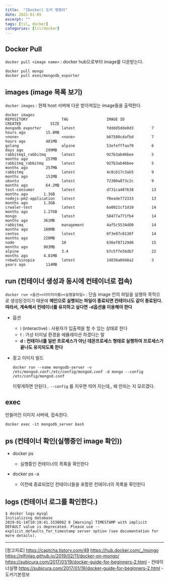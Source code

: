 ```yaml
---
title:  "[Docker] 도커 명령어"
date: 2021-01-05
excerpt: ""
tags: [til, docker]
categories: [til/docker]
---
```


## Docker Pull

`docker pull <image name>` : docker hub으로부터 image를 다운받는다.
```
docker pull mongo
docker pull eses/mongodb_exporter
```

## images (image 목록 보기)

`docker images` : 현제 host 서버에 다운 받아져있는 image들을 출력한다.
``` console
docker images
REPOSITORY               TAG                 IMAGE ID            CREATED             SIZE
mongodb_exporter         latest              fdddd5dde0d3        7 hours ago         15.8MB
<none>                   <none>              b87580cdafbd        7 hours ago         481MB
golang                   alpine              53efefffaa70        6 days ago          299MB
rabbitmq1_rabbitmq       latest              927b3ab46bee        5 months ago        257MB
rabbitmq_rabbitmq        latest              927b3ab46bee        5 months ago        257MB
rabbitmq                 latest              4c8cb17c3ab5        9 months ago        151MB
ubuntu                   latest              72300a873c2c        9 months ago        64.2MB
test-consumer            latest              d731ca487638        13 months ago       1.3GB
nodejs-pm2-application   latest              f0eade772333        13 months ago       1.3GB
crwaler-test             latest              6a0021cf1d10        14 months ago       1.27GB
mongo                    latest              58477a771fb4        14 months ago       361MB
rabbitmq                 management          4af5c5534d00        14 months ago       180MB
centos                   latest              0f3e07c0138f        14 months ago       220MB
node                     10                  636ef87129d6        15 months ago       903MB
alpine                   3.4                 b7c5ffe56db7        22 months ago       4.81MB
rnbwd/sinopia            latest              14038a0d48a2        3 years ago         114MB
```

## run (컨테이너 생성과 동시에 컨테이너로 접속)

`docker run <옵션><이미지이름><실행할파일>` : 단숞 image 안의 파일을 실행하 목적으로 생성된것이기 때문에 **메인으로 실행되는 파일이 종료되면 컨테이너도 같이 종료된다. 따라서, 계속해서 컨테이너를 유지하고 싶다면 -d옵션을 이용해야 한다**

- 옵션
  - i (interactive) : 사용자가 입출력을 할 수 있는 상태로 한다   
  - t : 가상 터미널 환경을 에뮬레이션 하겠다는 말   
  - **d : 컨테이너를 일반 프로세스가 아닌 데몬프로세스 형태로 실행하여 프로세스가 끝나도 유지되도록 한다**

- 몽고 이미지 빌드

    ``` console
    docker run --name mongodb-server -v /etc/mongod.conf:/etc/config/mongod.conf -d mongo --config /etc/config/mongod.conf
    ```

    이렇게하면 안된다.. `--config` 를 지우면 띄어 지는데,, 왜 안되는 지 모르겠다.

## exec

만들어진 이미지 서버에, 접속한다.
``` console
docker exec -it mongodb_server bash
```

## ps (컨테이너 확인(실행중인 image 확인))

- docker ps
  - 실행중인 컨테이너의 목록을 확인한다

- docker ps -a
  - 이전에 종료되었던 컨테이너들을 포함한 컨테이너의 목록을 확인한다

## logs (컨테이너 로그를 확인한다.)
``` console
$ docker logs mysql
Initializing database
2019-01-14T10:18:41.333808Z 0 [Warning] TIMESTAMP with implicit DEFAULT value is deprecated. Please use --explicit_defaults_for_timestamp server option (see documentation for more details).
```

---
[참고자료]
https://captcha.tistory.com/49
https://hub.docker.com/_/mongo
https://elfinlas.github.io/2019/02/11/docker-on-mongo/
https://subicura.com/2017/01/19/docker-guide-for-beginners-2.html - 컨테이너실행
https://subicura.com/2017/01/19/docker-guide-for-beginners-2.html - 도커기본정보
